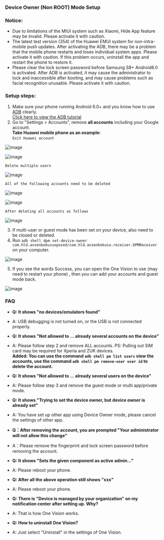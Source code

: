 ### Device Owner (Non ROOT) Mode Setup

### Notice:
- Due to limitations of the MIUI system such as Xiaomi, Hide App feature may be invalid. Please activate it with caution.
- The latest test version (354) of the Huawei EMUI system for non-intra-mobile push updates. After activating the ADB, there may be a problem that the mobile phone restarts and loses individual system apps. Please activate it with caution. If this problem occurs, uninstall the app and restart the phone to restore it.
- Please clear the lock screen password before Samsung S8+ Android8.0 is activated. After ADB is activated, it may cause the administrator to lock and inaccessible after booting, and may cause problems such as facial recognition unusable. Please activate it with caution.

### Setup steps:
1. Make sure your phone running Android  6.0+ and you know how to use [ADB](https://www.xda-developers.com/install-adb-windows-macos-linux/) clearly.
</br>[Click here to view the ADB tutorial](https://www.xda-developers.com/install-adb-windows-macos-linux/)
2. Go to "Settings > Accounts", remove **all accounts** including your Google account.
</br>**Take Huawei mobile phone as an example:**
</br>` Exit Huawei account `

![image](https://github.com/kaku2015/PrivacySafeXposedDocs/blob/master/images/delete_account_1.jpg)

![image](https://github.com/kaku2015/PrivacySafeXposedDocs/blob/master/images/delete_account_2.jpg)

` Delete multiple users `

![image](https://github.com/kaku2015/PrivacySafeXposedDocs/blob/master/images/delete_account_3.jpg)

` All of the following accounts need to be deleted `

![image](https://github.com/kaku2015/PrivacySafeXposedDocs/blob/master/images/delete_account_4.jpg)

![image](https://github.com/kaku2015/PrivacySafeXposedDocs/blob/master/images/delete_account_5.jpg)

` After deleting all accounts as follows `

![image](https://github.com/kaku2015/PrivacySafeXposedDocs/blob/master/images/delete_account_6.jpg)

3. If multi-user or guest mode has been set on your device, also need to be closed or deleted.
4. Run ```adb shell dpm set-device-owner com.hld.anzenbokusuxposed/com.hld.anzenbokusu.receiver.DPMReceiver``` on your computer.

![image](https://github.com/kaku2015/PrivacySafeXposedDocs/blob/master/images/cmd_1.png)

5. If you see the words Success, you can open the One Vision to use (may need to restart your phone) , then you can add your accounts and guest mode back.

![image](https://github.com/kaku2015/PrivacySafeXposedDocs/blob/master/images/cmd_2.png)

### FAQ

- **Q: It shows "no devices/emulators found"**
- A: USB debugging is not turned on, or the USB is not connected properly.

- **Q: It shows "Not allowed to ... already several accounts on the device"**
- A: Please follow step 2 and remove ALL accounts. PS: Pulling out SIM card may be required for Xperia and ZUK devices.
</br>**Added: You can use the command ```adb shell pm list users``` view the accounts, use the command ```adb shell pm remove-user user id``` to delete the account.**

- **Q: It shows "Not allowed to ... already several users on the device"**
- A: Please follow step 3 and remove the guest mode or multi app/private mode.

- **Q: It shows "Trying to set the device owner, but device owner is already set"**
- A: You have set up other app using Device Owner mode, please cancel the settings of other app.

- **Q：After removing the account, you are prompted "Your administrator will not allow this change"**
- A：Please remove the fingerprint and lock screen password before removing the account.

- **Q: It shows "Sets the given component as active admin..."**
- A: Please reboot your phone.

- **Q: After all the above operation still shows "xxx"**
- A: Please reboot your phone.

- **Q: There is "Device is managed by your organization" on my notification center after setting up. Why?**
- A: That is how One Vision works.

- **Q: How to uninstall One Vision?**
- A: Just select "Uninstall" in the settings of One Vision.


